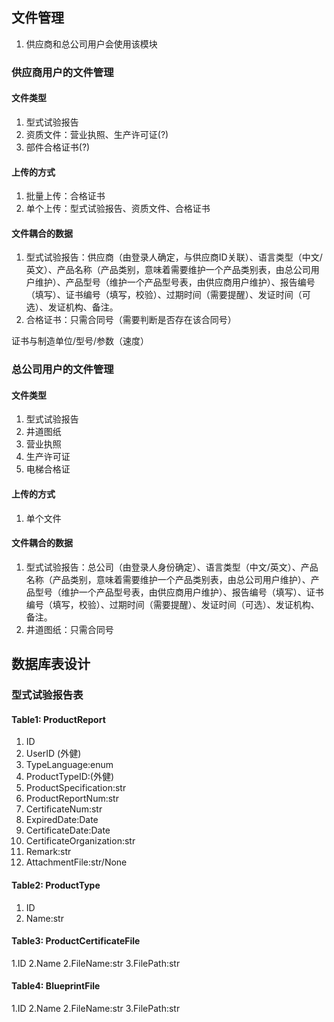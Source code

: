## 文件管理
1. 供应商和总公司用户会使用该模块
   
### 供应商用户的文件管理
#### 文件类型
1. 型式试验报告
2. 资质文件：营业执照、生产许可证(?)
3. 部件合格证书(?)

#### 上传的方式
1. 批量上传：合格证书
2. 单个上传：型式试验报告、资质文件、合格证书

#### 文件耦合的数据
1. 型式试验报告：供应商（由登录人确定，与供应商ID关联）、语言类型（中文/英文）、产品名称（产品类别，意味着需要维护一个产品类别表，由总公司用户维护）、产品型号（维护一个产品型号表，由供应商用户维护）、报告编号（填写）、证书编号（填写，校验）、过期时间（需要提醒）、发证时间（可选）、发证机构、备注。
2. 合格证书：只需合同号（需要判断是否存在该合同号）

证书与制造单位/型号/参数（速度）

### 总公司用户的文件管理
#### 文件类型
1. 型式试验报告
2. 井道图纸
3. 营业执照
4. 生产许可证
5. 电梯合格证
   
#### 上传的方式
1. 单个文件

#### 文件耦合的数据
1. 型式试验报告：总公司（由登录人身份确定）、语言类型（中文/英文）、产品名称（产品类别，意味着需要维护一个产品类别表，由总公司用户维护）、产品型号（维护一个产品型号表，由供应商用户维护）、报告编号（填写）、证书编号（填写，校验）、过期时间（需要提醒）、发证时间（可选）、发证机构、备注。
2. 井道图纸：只需合同号


## 数据库表设计
### 型式试验报告表 
#### Table1: ProductReport
1. ID
2. UserID (外健)
3. TypeLanguage:enum
4. ProductTypeID:(外健)
5. ProductSpecification:str
6. ProductReportNum:str
7. CertificateNum:str
8. ExpiredDate:Date
9. CertificateDate:Date
10. CertificateOrganization:str
11. Remark:str
12. AttachmentFile:str/None

#### Table2: ProductType
1. ID
2. Name:str

#### Table3: ProductCertificateFile
1.ID
2.Name
2.FileName:str
3.FilePath:str


#### Table4: BlueprintFile
1.ID
2.Name
2.FileName:str
3.FilePath:str